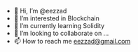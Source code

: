 - 👋 Hi, I’m @eezzad
- 👀 I’m interested in Blockchain
- 🌱 I’m currently learning Solidity
- 💞️ I’m looking to collaborate on ...
- 📫 How to reach me eezzad@gmail.com

<!---
eezzad/eezzad is a ✨ special ✨ repository because its `README.md` (this file) appears on your GitHub profile.
You can click the Preview link to take a look at your changes.
--->
